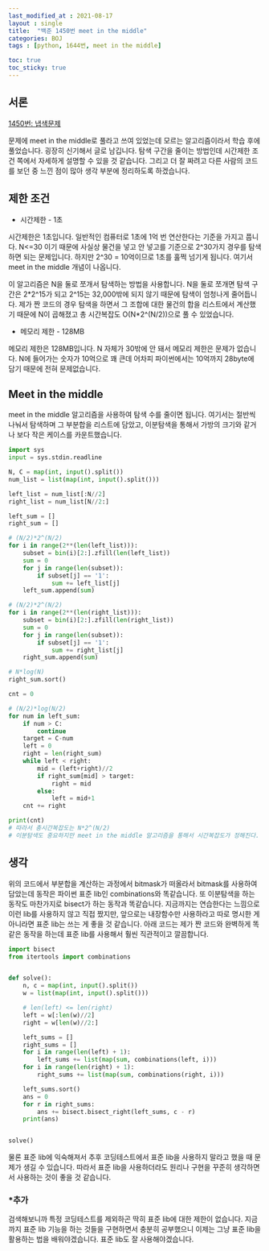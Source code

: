 ```yaml
---
last_modified_at : 2021-08-17
layout : single
title:  "백준 1450번 meet in the middle"
categories: BOJ
tags : [python, 1644번, meet in the middle]

toc: true
toc_sticky: true
---
```

## 서론
<a href='https://www.acmicpc.net/problem/1450'>1450번: 냅색문제</a>

문제에 meet in the middle로 풀라고 쓰여 있었는데 모르는 알고리즘이라서 학습 후에 풀었습니다. 굉장히 신기해서 글로 남깁니다. 탐색 구간을 줄이는 방법인데 시간제한 조건 쪽에서 자세하게 설명할 수 있을 것 같습니다. 그리고 더 잘 짜려고 다른 사람의 코드를 보던 중 느낀 점이 많아 생각 부분에 정리하도록 하겠습니다.

## 제한 조건
<ul>
  <li>시간제한 - 1초</li>
</ul>
시간제한은 1초입니다. 일반적인 컴퓨터로 1초에 1억 번 연산한다는 기준을 가지고 풉니다. N<=30 이기 때문에 사실상 물건을 넣고 안 넣고를 기준으로 2^30가지 경우를 탐색하면 되는 문제입니다. 하지만 2^30 = 10억이므로 1초를 훌쩍 넘기게 됩니다. 여기서 meet in the middle 개념이 나옵니다.  

이 알고리즘은 N을 둘로 쪼개서 탐색하는 방법을 사용합니다. N을 둘로 쪼개면 탐색 구간은 2*2^15가 되고 2^15는 32,000밖에 되지 않기 때문에 탐색이 엄청나게 줄어듭니다. 제가 짠 코드의 경우 탐색을 하면서 그 조합에 대한 물건의 합을 리스트에서 계산했기 때문에 N이 곱해졌고 총 시간복잡도 O(N\*2^(N/2))으로 풀 수 있었습니다.
<ul>
  <li>메모리 제한 - 128MB</li>
</ul>
메모리 제한은 128MB입니다. N 자체가 30밖에 안 돼서 메모리 제한은 문제가 없습니다. N에 들어가는 숫자가 10억으로 꽤 큰데 어차피 파이썬에서는 10억까지 28byte에 담기 때문에 전혀 문제없습니다.

## Meet in the middle
meet in the middle 알고리즘을 사용하여 탐색 수를 줄이면 됩니다. 여기서는 절반씩 나눠서 탐색하며 그 부분합을 리스트에 담았고, 이분탐색을 통해서 가방의 크기와 같거나 보다 작은 케이스를 카운트했습니다.
```python
import sys
input = sys.stdin.readline

N, C = map(int, input().split())
num_list = list(map(int, input().split()))

left_list = num_list[:N//2]
right_list = num_list[N//2:]

left_sum = []
right_sum = []

# (N/2)*2^(N/2)
for i in range(2**(len(left_list))):
    subset = bin(i)[2:].zfill(len(left_list))
    sum = 0
    for j in range(len(subset)):
        if subset[j] == '1':
            sum += left_list[j]
    left_sum.append(sum)

# (N/2)*2^(N/2)
for i in range(2**(len(right_list))):
    subset = bin(i)[2:].zfill(len(right_list))
    sum = 0
    for j in range(len(subset)):
        if subset[j] == '1':
            sum += right_list[j]
    right_sum.append(sum)

# N*log(N)
right_sum.sort()

cnt = 0

# (N/2)*log(N/2)
for num in left_sum:
    if num > C:
        continue
    target = C-num
    left = 0
    right = len(right_sum)
    while left < right:
        mid = (left+right)//2
        if right_sum[mid] > target:
            right = mid
        else:
            left = mid+1
    cnt += right

print(cnt)
# 따라서 총시간복잡도는 N*2^(N/2)
# 이분탐색도 중요하지만 meet in the middle 알고리즘을 통해서 시간복잡도가 정해진다.
```

## 생각
위의 코드에서 부분합을 계산하는 과정에서 bitmask가 떠올라서 bitmask를 사용하여 담았는데 동작은 파이썬 표준 lib인 combinations와 똑같습니다. 또 이분탐색을 하는 동작도 마찬가지로 bisect가 하는 동작과 똑같습니다. 지금까지는 연습한다는 느낌으로 이런 lib를 사용하지 않고 직접 짰지만, 앞으로는 내장함수만 사용하라고 따로 명시한 게 아니라면 표준 lib는 쓰는 게 좋을 것 같습니다. 아래 코드는 제가 짠 코드와 완벽하게 똑같은 동작을 하는데 표준 lib를 사용해서 훨씬 직관적이고 깔끔합니다.
```python
import bisect
from itertools import combinations


def solve():
    n, c = map(int, input().split())
    w = list(map(int, input().split()))

    # len(left) <= len(right)
    left = w[:len(w)//2]
    right = w[len(w)//2:]

    left_sums = []
    right_sums = []
    for i in range(len(left) + 1):
        left_sums += list(map(sum, combinations(left, i)))
    for i in range(len(right) + 1):
        right_sums += list(map(sum, combinations(right, i)))

    left_sums.sort()
    ans = 0
    for r in right_sums:
        ans += bisect.bisect_right(left_sums, c - r)
    print(ans)


solve()
```
물론 표준 lib에 익숙해져서 추후 코딩테스트에서 표준 lib을 사용하지 말라고 했을 때 문제가 생길 수 있습니다. 따라서 표준 lib을 사용하더라도 원리나 구현을 꾸준히 생각하면서 사용하는 것이 좋을 것 같습니다.

### *추가
검색해보니까 특정 코딩테스트를 제외하곤 딱히 표준 lib에 대한 제한이 없습니다. 지금까지 표준 lib 기능을 하는 것들을 구현하면서 충분히 공부했으니 이제는 그냥 표준 lib을 활용하는 법을 배워야겠습니다. 표준 lib도 잘 사용해야겠습니다.